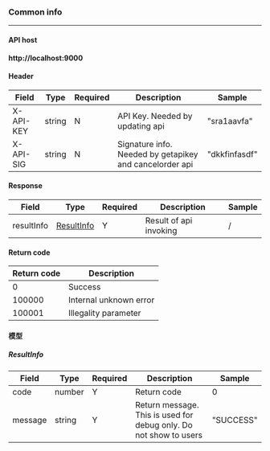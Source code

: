 ### Common info
----

#### API host

**http://localhost:9000**

#### Header

| Field |  Type | Required | Description | Sample |
| ---- | ---- | ---- |   ----   |  --- |
| X-API-KEY | string | N | API Key. Needed by updating api | "sra1aavfa" |
| X-API-SIG | string | N | Signature info. Needed by getapikey and cancelorder api | "dkkfinfasdf" |

#### Response

| Field |  Type | Required | Description | Sample |
| ---- | ---- | ---- | ---- | ---- |
| resultInfo | <a href="#ResultInfo">ResultInfo</a> | Y | Result of api invoking | / |

#### Return code
| Return code | Description |
| ---- | ---- |
| 0 | Success |
| 100000 | Internal unknown error |
| 100001 | Illegality parameter |

#### 模型

##### ResultInfo
<span id="ResultInfo"></span>

| Field |  Type | Required | Description | Sample |
| ---- | ---- | ---- |   ----   |  --- |
| code | number | Y | Return code | 0 |
| message | string | Y | Return message.  This is used for debug only. Do not show to users | "SUCCESS" |